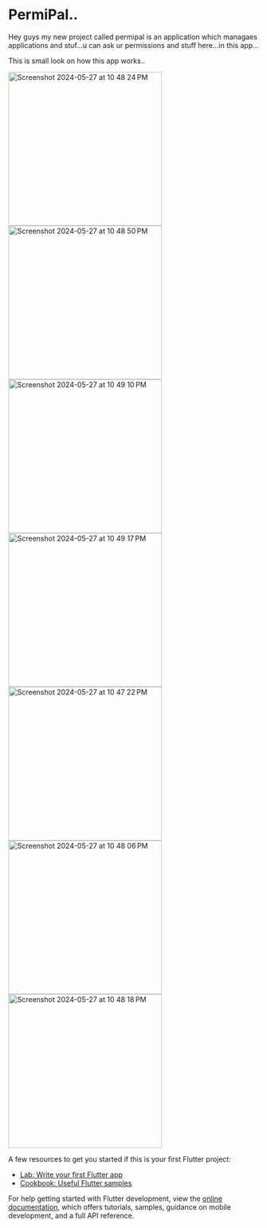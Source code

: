 # PermiPal..

Hey guys my new project called permipal is an application which managaes applications and stuf...u can ask ur permissions and stuff here...in this app...


This is small look on how this app works..


<img width="308" alt="Screenshot 2024-05-27 at 10 48 24 PM" src="https://github.com/ISOLATEDMAN/PermitEase/assets/140949360/0ea6c73f-7325-4583-8526-767e9f3a4a57">
<img width="308" alt="Screenshot 2024-05-27 at 10 48 50 PM" src="https://github.com/ISOLATEDMAN/PermitEase/assets/140949360/64f528ee-b995-4a4d-99f5-ffd8e0dee44a">
<img width="308" alt="Screenshot 2024-05-27 at 10 49 10 PM" src="https://github.com/ISOLATEDMAN/PermitEase/assets/140949360/e554de69-f5ab-4689-80b8-3dfe1c0e16bb">
<img width="308" alt="Screenshot 2024-05-27 at 10 49 17 PM" src="https://github.com/ISOLATEDMAN/PermitEase/assets/140949360/177514a7-b235-401c-b445-4f7221a36680">

<img width="308" alt="Screenshot 2024-05-27 at 10 47 22 PM" src="https://github.com/ISOLATEDMAN/PermitEase/assets/140949360/a3c0af10-50f1-4c65-816c-7414538b5ce6">
<img width="308" alt="Screenshot 2024-05-27 at 10 48 06 PM" src="https://github.com/ISOLATEDMAN/PermitEase/assets/140949360/a6e87849-1a1d-416b-9f94-9310f9000cb4">
<img width="308" alt="Screenshot 2024-05-27 at 10 48 18 PM" src="https://github.com/ISOLATEDMAN/PermitEase/assets/140949360/9165d69b-449c-4f78-b230-71db77e5da9f">





A few resources to get you started if this is your first Flutter project:

- [Lab: Write your first Flutter app](https://docs.flutter.dev/get-started/codelab)
- [Cookbook: Useful Flutter samples](https://docs.flutter.dev/cookbook)

For help getting started with Flutter development, view the
[online documentation](https://docs.flutter.dev/), which offers tutorials,
samples, guidance on mobile development, and a full API reference.


